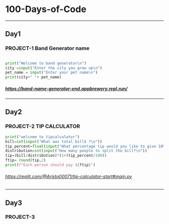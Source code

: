 # 100-Days-of-Code
___

## Day1

### PROJECT-1 Band Generator name 

```python

print("Welcome to band generator\n")
city =input("Enter the city you grew up\n")
pet_name = input("Enter your pet name\n")
print(city+" "+ pet_name)
```
##### https://band-name-generator-end.appbrewery.repl.run/
___

## Day2

### PROJECT-2 TIP CALCULATOR
```python
print("welcome to tipcalculator")
bill=int(input("What was total bill$ ?\n"))
tip_percent=float(input("What percentage tip would you like to give 10%, 12% or 15% ?  \n"))
distribution=int(input("How many people to split the bill?\n"))
tip=(bill/distribution)*(1+(tip_percent/100))
ftip= round(tip,2)
print(f"Each person should pay ${ftip}")
```
###### https://replit.com/@Aristo00071/tip-calculator-start#main.py
___

## Day3

### PROJECT-3
